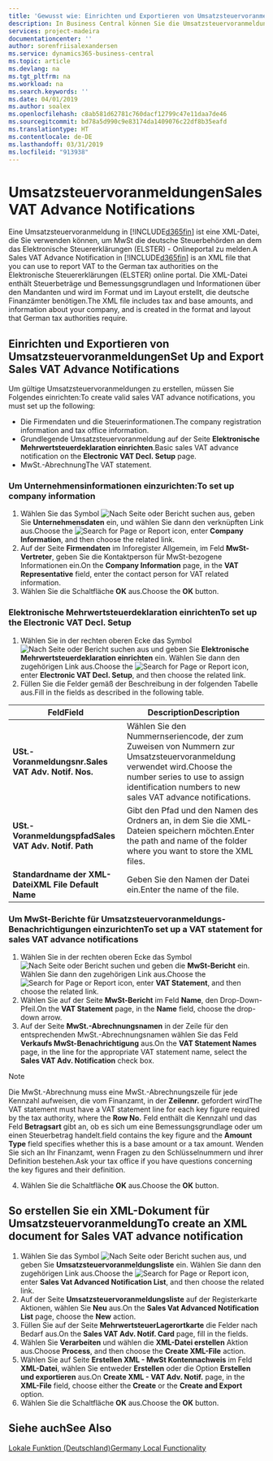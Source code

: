```yaml
---
title: 'Gewusst wie: Einrichten und Exportieren von Umsatzsteuervoranmeldungen'
description: In Business Central können Sie die Umsatzsteuervoranmeldungsdatei-Benachrichtigung elektronisch an das Portal übermitteln.
services: project-madeira
documentationcenter: ''
author: sorenfriisalexandersen
ms.service: dynamics365-business-central
ms.topic: article
ms.devlang: na
ms.tgt_pltfrm: na
ms.workload: na
ms.search.keywords: ''
ms.date: 04/01/2019
ms.author: soalex
ms.openlocfilehash: c8ab581d62781c760dacf12799c47e11daa7de46
ms.sourcegitcommit: bd78a5d990c9e83174da1409076c22df8b35eafd
ms.translationtype: HT
ms.contentlocale: de-DE
ms.lasthandoff: 03/31/2019
ms.locfileid: "913938"
---
```

# <a name="sales-vat-advance-notifications"></a><span data-ttu-id="f4042-103">Umsatzsteuervoranmeldungen</span><span class="sxs-lookup"><span data-stu-id="f4042-103">Sales VAT Advance Notifications</span></span>  
<span data-ttu-id="f4042-104">Eine Umsatzsteuervoranmeldung in [!INCLUDE[d365fin](../../includes/d365fin_md.md)] ist eine XML-Datei, die Sie verwenden können, um MwSt die deutsche Steuerbehörden an dem das Elektronische Steuererklärungen (ELSTER) - Onlineportal zu melden.</span><span class="sxs-lookup"><span data-stu-id="f4042-104">A Sales VAT Advance Notification in [!INCLUDE[d365fin](../../includes/d365fin_md.md)] is an XML file that you can use to report VAT to the German tax authorities on the Elektronische Steuererklärungen (ELSTER) online portal.</span></span> <span data-ttu-id="f4042-105">Die XML-Datei enthält Steuerbeträge und Bemessungsgrundlagen und Informationen über den Mandanten und wird im Format und im Layout erstellt, die deutsche Finanzämter benötigen.</span><span class="sxs-lookup"><span data-stu-id="f4042-105">The XML file includes tax and base amounts, and information about your company, and is created in the format and layout that German tax authorities require.</span></span>    

## <a name="set-up-and-export-sales-vat-advance-notifications"></a><span data-ttu-id="f4042-106">Einrichten und Exportieren von Umsatzsteuervoranmeldungen</span><span class="sxs-lookup"><span data-stu-id="f4042-106">Set Up and Export Sales VAT Advance Notifications</span></span>
<span data-ttu-id="f4042-107">Um gültige Umsatzsteuervoranmeldungen zu erstellen, müssen Sie Folgendes einrichten:</span><span class="sxs-lookup"><span data-stu-id="f4042-107">To create valid sales VAT advance notifications, you must set up the following:</span></span>  

- <span data-ttu-id="f4042-108">Die Firmendaten und die Steuerinformationen.</span><span class="sxs-lookup"><span data-stu-id="f4042-108">The company registration information and tax office information.</span></span>  
- <span data-ttu-id="f4042-109">Grundlegende Umsatzsteuervoranmeldung auf der Seite **Elektronische Mehrwertsteuerdeklaration einrichten**.</span><span class="sxs-lookup"><span data-stu-id="f4042-109">Basic sales VAT advance notification on the **Electronic VAT Decl. Setup** page.</span></span> 
- <span data-ttu-id="f4042-110">MwSt.-Abrechnung</span><span class="sxs-lookup"><span data-stu-id="f4042-110">The VAT statement.</span></span>  

### <a name="to-set-up-company-information"></a><span data-ttu-id="f4042-111">Um Unternehmensinformationen einzurichten:</span><span class="sxs-lookup"><span data-stu-id="f4042-111">To set up company information</span></span>  
1. <span data-ttu-id="f4042-112">Wählen Sie das Symbol ![Nach Seite oder Bericht suchen](../../media/ui-search/search_small.png "Symbol \"Nach Seite oder Bericht suchen\"") aus, geben Sie **Unternehmensdaten** ein, und wählen Sie dann den verknüpften Link aus.</span><span class="sxs-lookup"><span data-stu-id="f4042-112">Choose the ![Search for Page or Report](../../media/ui-search/search_small.png "Search for Page or Report icon") icon, enter **Company Information**, and then choose the related link.</span></span>  
2. <span data-ttu-id="f4042-113">Auf der Seite **Firmendaten** im Inforegister Allgemein, im Feld **MwSt-Vertreter**, geben Sie die Kontaktperson für MwSt-bezogene Informationen ein.</span><span class="sxs-lookup"><span data-stu-id="f4042-113">On the **Company Information** page, in the **VAT Representative** field, enter the contact person for VAT related information.</span></span>  
3. <span data-ttu-id="f4042-114">Wählen Sie die Schaltfläche **OK** aus.</span><span class="sxs-lookup"><span data-stu-id="f4042-114">Choose the **OK** button.</span></span>  

### <a name="to-set-up-the-electronic-vat-decl-setup"></a><span data-ttu-id="f4042-115">Elektronische Mehrwertsteuerdeklaration einrichten</span><span class="sxs-lookup"><span data-stu-id="f4042-115">To set up the Electronic VAT Decl. Setup</span></span>
1. <span data-ttu-id="f4042-116">Wählen Sie in der rechten oberen Ecke das Symbol ![Nach Seite oder Bericht suchen](../../media/ui-search/search_small.png "Nach Seite oder Bericht suchen") aus und geben Sie **Elektronische Mehrwertsteuerdeklaration einrichten** ein. Wählen Sie dann den zugehörigen Link aus.</span><span class="sxs-lookup"><span data-stu-id="f4042-116">Choose the ![Search for Page or Report](../../media/ui-search/search_small.png "Search for Page or Report icon") icon, enter **Electronic VAT Decl. Setup**, and then choose the related link.</span></span>
2. <span data-ttu-id="f4042-117">Füllen Sie die Felder gemäß der Beschreibung in der folgenden Tabelle aus.</span><span class="sxs-lookup"><span data-stu-id="f4042-117">Fill in the fields as described in the following table.</span></span>

|<span data-ttu-id="f4042-118">Feld</span><span class="sxs-lookup"><span data-stu-id="f4042-118">Field</span></span>|<span data-ttu-id="f4042-119">Description</span><span class="sxs-lookup"><span data-stu-id="f4042-119">Description</span></span>|
|-----|-----|
|<span data-ttu-id="f4042-120">**USt.-Voranmeldungsnr.**</span><span class="sxs-lookup"><span data-stu-id="f4042-120">**Sales VAT Adv. Notif. Nos.**</span></span>|<span data-ttu-id="f4042-121">Wählen Sie den Nummernseriencode, der zum Zuweisen von Nummern zur Umsatzsteuervoranmeldung verwendet wird.</span><span class="sxs-lookup"><span data-stu-id="f4042-121">Choose the number series to use to assign identification numbers to new sales VAT advance notifications.</span></span>|
|<span data-ttu-id="f4042-122">**USt.-Voranmeldungspfad**</span><span class="sxs-lookup"><span data-stu-id="f4042-122">**Sales VAT Adv. Notif. Path**</span></span>|<span data-ttu-id="f4042-123">Gibt den Pfad und den Namen des Ordners an, in dem Sie die XML-Dateien speichern möchten.</span><span class="sxs-lookup"><span data-stu-id="f4042-123">Enter the path and name of the folder where you want to store the XML files.</span></span>|
|<span data-ttu-id="f4042-124">**Standardname der XML-Datei**</span><span class="sxs-lookup"><span data-stu-id="f4042-124">**XML File Default Name**</span></span>|<span data-ttu-id="f4042-125">Geben Sie den Namen der Datei ein.</span><span class="sxs-lookup"><span data-stu-id="f4042-125">Enter the name of the file.</span></span>|

### <a name="to-set-up-a-vat-statement-for-sales-vat-advance-notifications"></a><span data-ttu-id="f4042-126">Um MwSt-Berichte für Umsatzsteuervoranmeldungs-Benachrichtigungen einzurichten</span><span class="sxs-lookup"><span data-stu-id="f4042-126">To set up a VAT statement for sales VAT advance notifications</span></span>  
1.  <span data-ttu-id="f4042-127">Wählen Sie in der rechten oberen Ecke das Symbol ![Nach Seite oder Bericht suchen](../../media/ui-search/search_small.png "Nach Seite oder Bericht suchen") und geben die **MwSt-Bericht** ein. Wählen Sie dann den zugehörigen Link aus.</span><span class="sxs-lookup"><span data-stu-id="f4042-127">Choose the ![Search for Page or Report](../../media/ui-search/search_small.png "Search for Page or Report icon") icon, enter **VAT Statement**, and then choose the related link.</span></span>  
2.  <span data-ttu-id="f4042-128">Wählen Sie auf der Seite **MwSt-Bericht** im Feld **Name**, den Drop-Down-Pfeil.</span><span class="sxs-lookup"><span data-stu-id="f4042-128">On the **VAT Statement** page, in the **Name** field, choose the drop-down arrow.</span></span>  
3.  <span data-ttu-id="f4042-129">Auf der Seite **MwSt.-Abrechnungsnamen** in der Zeile für den entsprechenden MwSt.-Abrechnungsnamen wählen Sie das Feld **Verkaufs MwSt-Benachrichtigung** aus.</span><span class="sxs-lookup"><span data-stu-id="f4042-129">On the **VAT Statement Names** page, in the line for the appropriate VAT statement name, select the **Sales VAT Adv. Notification** check box.</span></span> 

> [!NOTE]  
 >  <span data-ttu-id="f4042-130">Die MwSt.-Abrechnung muss eine MwSt.-Abrechnungszeile für jede Kennzahl aufweisen, die vom Finanzamt, in der **Zeilennr.** gefordert wird</span><span class="sxs-lookup"><span data-stu-id="f4042-130">The VAT statement must have a VAT statement line for each key figure required by the tax authority, where the **Row No.**</span></span> <span data-ttu-id="f4042-131">Feld enthält die Kennzahl und das Feld **Betragsart** gibt an, ob es sich um eine Bemessungsgrundlage oder um einen Steuerbetrag handelt.</span><span class="sxs-lookup"><span data-stu-id="f4042-131">field contains the key figure and the **Amount Type** field specifies whether this is a base amount or a tax amount.</span></span> <span data-ttu-id="f4042-132">Wenden Sie sich an Ihr Finanzamt, wenn Fragen zu den Schlüsselnummern und ihrer Definition bestehen.</span><span class="sxs-lookup"><span data-stu-id="f4042-132">Ask your tax office if you have questions concerning the key figures and their definition.</span></span> 

4. <span data-ttu-id="f4042-133">Wählen Sie die Schaltfläche **OK** aus.</span><span class="sxs-lookup"><span data-stu-id="f4042-133">Choose the **OK** button.</span></span>  

## <a name="to-create-an-xml-document-for-sales-vat-advance-notification"></a><span data-ttu-id="f4042-134">So erstellen Sie ein XML-Dokument für Umsatzsteuervoranmeldung</span><span class="sxs-lookup"><span data-stu-id="f4042-134">To create an XML document for Sales VAT advance notification</span></span>  
1. <span data-ttu-id="f4042-135">Wählen Sie das Symbol ![Nach Seite oder Bericht suchen](../../media/ui-search/search_small.png "Symbol „Nach Seite oder Bericht suchen”") aus, und geben Sie **Umsatzsteuervoranmeldungsliste** ein. Wählen Sie dann den zugehörigen Link aus.</span><span class="sxs-lookup"><span data-stu-id="f4042-135">Choose the ![Search for Page or Report](../../media/ui-search/search_small.png "Search for Page or Report icon") icon, enter **Sales Vat Advanced Notification List**, and then choose the related link.</span></span>  
2. <span data-ttu-id="f4042-136">Auf der Seite **Umsatzsteuervoranmeldungsliste** auf der Registerkarte Aktionen, wählen Sie **Neu** aus.</span><span class="sxs-lookup"><span data-stu-id="f4042-136">On the **Sales Vat Advanced Notification List** page, choose the **New** action.</span></span>  
3. <span data-ttu-id="f4042-137">Füllen Sie auf der Seite **MehrwertsteuerLagerortkarte** die Felder nach Bedarf aus.</span><span class="sxs-lookup"><span data-stu-id="f4042-137">On the **Sales VAT Adv. Notif. Card** page, fill in the fields.</span></span>
4. <span data-ttu-id="f4042-138">Wählen Sie **Verarbeiten** und wählen die **XML-Datei erstellen** Aktion aus.</span><span class="sxs-lookup"><span data-stu-id="f4042-138">Choose **Process**, and then choose the **Create XML-File** action.</span></span>  
5. <span data-ttu-id="f4042-139">Wählen Sie auf Seite **Erstellen XML - MwSt Kontennachweis** im Feld **XML-Datei**, wählen Sie entweder **Erstellen** oder die Option **Erstellen und exportieren** aus.</span><span class="sxs-lookup"><span data-stu-id="f4042-139">On **Create XML - VAT Adv. Notif.** page, in the **XML-File** field, choose either the **Create** or the **Create and Export** option.</span></span>  
6. <span data-ttu-id="f4042-140">Wählen Sie die Schaltfläche **OK** aus.</span><span class="sxs-lookup"><span data-stu-id="f4042-140">Choose the **OK** button.</span></span>  

## <a name="see-also"></a><span data-ttu-id="f4042-141">Siehe auch</span><span class="sxs-lookup"><span data-stu-id="f4042-141">See Also</span></span>
[<span data-ttu-id="f4042-142">Lokale Funktion (Deutschland)</span><span class="sxs-lookup"><span data-stu-id="f4042-142">Germany Local Functionality</span></span>](germany-local-functionality.md)